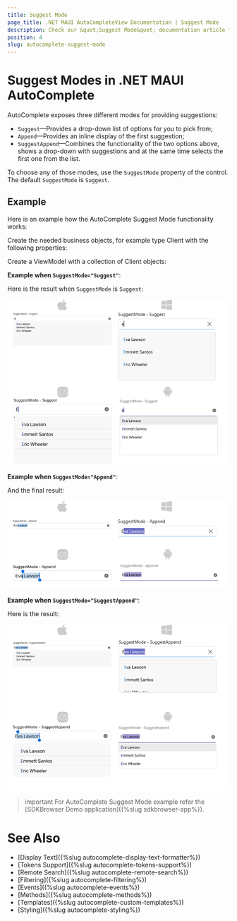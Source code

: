 ```yaml
---
title: Suggest Mode
page_title: .NET MAUI AutoCompleteView Documentation | Suggest Mode
description: Check our &quot;Suggest Mode&quot; documentation article for Telerik AutoCompleteView for Xamarin control.
position: 4
slug: autocomplete-suggest-mode
---
```


# Suggest Modes in .NET MAUI AutoComplete

AutoComplete exposes three different modes for providing suggestions:

* `Suggest`&mdash;Provides a drop-down list of options for you to pick from;
* `Append`&mdash;Provides an inline display of the first suggestion;
* `SuggestAppend`&mdash;Combines the functionality of the two options above, shows a drop-down with suggestions and at the same time selects the first one from the list. 

To choose any of those modes, use the `SuggestMode` property of the control. The default `SuggestMode` is `Suggest`. 

## Example

Here is an example how the AutoComplete Suggest Mode functionality works:

Create the needed business objects, for example type Client with the following properties:

<snippet id='autocomplete-client-businessobject'/>

Create a ViewModel with a collection of Client objects:

<snippet id='autocomplete-clients-viewmodel'/>

**Example when `SuggestMode="Suggest"`**:

<snippet id='autocomplete-suggestmode-suggest'/>

Here is the result when `SuggestMode` is `Suggest`:

![AutoComplete Suggest](images/autocomplete-suggest-mode-suggest.png "AutoComplete Suggest")

**Example when `SuggestMode="Append"`**:

<snippet id='autocomplete-suggestmode-append'/>

And the final result:

![AutoComplete Append](images/autocomplete-suggest-mode-append.png "AutoComplete Append")

**Example when `SuggestMode="SuggestAppend"`**:

<snippet id='autocomplete-suggestmode-suggest-append'/>

Here is the result:

![AutoComplete SuggestAppend](images/autocomplete-suggest-mode-suggestappend.png "AutoComplete SuggestAppend")

>important For AutoComplete Suggest Mode example refer the [SDKBrowser Demo application]({%slug sdkbrowser-app%}).

# See Also

- [Display Text]({%slug autocomplete-display-text-formatter%})
- [Tokens Support]({%slug autocomplete-tokens-support%})
- [Remote Search]({%slug autocomplete-remote-search%})
- [Filtering]({%slug autocomplete-filtering%})
- [Events]({%slug autocomplete-events%})
- [Methods]({%slug autocomplete-methods%})
- [Templates]({%slug autocomplete-custom-templates%})
- [Styling]({%slug autocomplete-styling%})